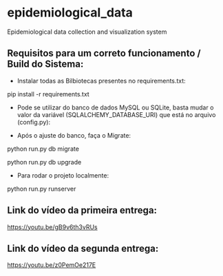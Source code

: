 # epidemiological_data
Epidemiological data collection and visualization system

## Requisitos para um correto funcionamento / Build do Sistema:

* Instalar todas as Bilbiotecas presentes no requirements.txt:

pip install -r requirements.txt

* Pode se utilizar do banco de dados MySQL ou SQLite, basta mudar o valor da variável (SQLALCHEMY_DATABASE_URI) que está no arquivo (config.py):

* Após o ajuste do banco, faça o Migrate:

python run.py db migrate

python run.py db upgrade

* Para rodar o projeto localmente:

python run.py runserver


 
## Link do vídeo da primeira entrega:
https://youtu.be/gB9v6th3vRUs


## Link do vídeo da segunda entrega:
https://youtu.be/z0PemOe217E